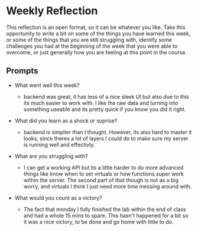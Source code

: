 # Weekly Reflection
This reflection is an open format, so it can be whatever you like. Take this opportunity to write a bit on some of the things you have learned this week, or some of the things that you are still struggling with, identify some challenges you had at the beginning of the week that you were able to overcome, or just generally how you are feeling at this point in the course.

## Prompts
- What went well this week?
  - backend was great, it has less of a nice sleek UI but also due to this its much easier to work with. I like the raw data and turning into something useable and its pretty quick if you know you did it right.
- What did you learn as a shock or suprise?
  - backend is simplier than I thought. However, its also hard to master it looks, since theres a lot of layers I could do to make sure my server is running well and effectivly.
- What are you struggling with?
  - I can get a working API but its a little harder to do more advanced things like know when to set virtuals or how functions super work within the server. The second part of that though is not as a big worry, and virtuals I think I just need more time messing around with.
- What would you count as a victory?

  - The fact that monday I fully finished the lab within the end of class and had a whole 15 mins to spare. This hasn't happened for a bit so it was a nice victory, to be done and go home with little to do. 